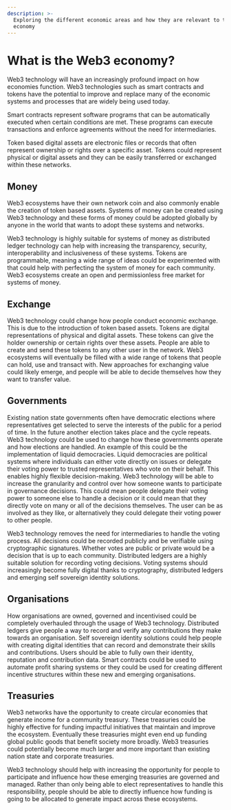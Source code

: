 ```yaml
---
description: >-
  Exploring the different economic areas and how they are relevant to the Web3
  economy
---
```


# What is the Web3 economy?

Web3 technology will have an increasingly profound impact on how economies function. Web3 technologies such as smart contracts and tokens have the potential to improve and replace many of the economic systems and processes that are widely being used today.

Smart contracts represent software programs that can be automatically executed when certain conditions are met. These programs can execute transactions and enforce agreements without the need for intermediaries.

Token based digital assets are electronic files or records that often represent ownership or rights over a specific asset. Tokens could represent physical or digital assets and they can be easily transferred or exchanged within these networks.



## **Money**

Web3 ecosystems have their own network coin and also commonly enable the creation of token based assets. Systems of money can be created using Web3 technology and these forms of money could be adopted globally by anyone in the world that wants to adopt these systems and networks.

Web3 technology is highly suitable for systems of money as distributed ledger technology can help with increasing the transparency, security, interoperability and inclusiveness of these systems. Tokens are programmable, meaning a wide range of ideas could be experimented with that could help with perfecting the system of money for each community. Web3 ecosystems create an open and permissionless free market for systems of money.



## **Exchange**

Web3 technology could change how people conduct economic exchange. This is due to the introduction of token based assets. Tokens are digital representations of physical and digital assets. These tokens can give the holder ownership or certain rights over these assets. People are able to create and send these tokens to any other user in the network. Web3 ecosystems will eventually be filled with a wide range of tokens that people can hold, use and transact with. New approaches for exchanging value could likely emerge, and people will be able to decide themselves how they want to transfer value.



## **Governments**

Existing nation state governments often have democratic elections where representatives get selected to serve the interests of the public for a period of time. In the future another election takes place and the cycle repeats. Web3 technology could be used to change how these governments operate and how elections are handled. An example of this could be the implementation of liquid democracies. Liquid democracies are political systems where individuals can either vote directly on issues or delegate their voting power to trusted representatives who vote on their behalf. This enables highly flexible decision-making. Web3 technology will be able to increase the granularity and control over how someone wants to participate in governance decisions. This could mean people delegate their voting power to someone else to handle a decision or it could mean that they directly vote on many or all of the decisions themselves. The user can be as involved as they like, or alternatively they could delegate their voting power to other people.

Web3 technology removes the need for intermediaries to handle the voting process. All decisions could be recorded publicly and be verifiable using cryptographic signatures. Whether votes are public or private would be a decision that is up to each community. Distributed ledgers are a highly suitable solution for recording voting decisions. Voting systems should increasingly become fully digital thanks to cryptography, distributed ledgers and emerging self sovereign identity solutions.



## **Organisations**

How organisations are owned, governed and incentivised could be completely overhauled through the usage of Web3 technology. Distributed ledgers give people a way to record and verify any contributions they make towards an organisation. Self sovereign identity solutions could help people with creating digital identities that can record and demonstrate their skills and contributions. Users should be able to fully own their identity, reputation and contribution data. Smart contracts could be used to automate profit sharing systems or they could be used for creating different incentive structures within these new and emerging organisations.



## **Treasuries**

Web3 networks have the opportunity to create circular economies that generate income for a community treasury. These treasuries could be highly effective for funding impactful initiatives that maintain and improve the ecosystem. Eventually these treasuries might even end up funding global public goods that benefit society more broadly. Web3 treasuries could potentially become much larger and more important than existing nation state and corporate treasuries.

Web3 technology should help with increasing the opportunity for people to participate and influence how these emerging treasuries are governed and managed. Rather than only being able to elect representatives to handle this responsibility, people should be able to directly influence how funding is going to be allocated to generate impact across these ecosystems.

